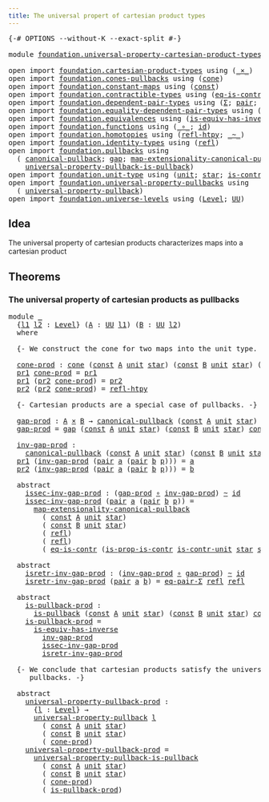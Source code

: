 ```yaml
---
title: The universal propert of cartesian product types
---
```


<pre class="Agda"><a id="74" class="Symbol">{-#</a> <a id="78" class="Keyword">OPTIONS</a> <a id="86" class="Pragma">--without-K</a> <a id="98" class="Pragma">--exact-split</a> <a id="112" class="Symbol">#-}</a>

<a id="117" class="Keyword">module</a> <a id="124" href="foundation.universal-property-cartesian-product-types.html" class="Module">foundation.universal-property-cartesian-product-types</a> <a id="178" class="Keyword">where</a>

<a id="185" class="Keyword">open</a> <a id="190" class="Keyword">import</a> <a id="197" href="foundation.cartesian-product-types.html" class="Module">foundation.cartesian-product-types</a> <a id="232" class="Keyword">using</a> <a id="238" class="Symbol">(</a><a id="239" href="foundation-core.cartesian-product-types.html#590" class="Function Operator">_×_</a><a id="242" class="Symbol">)</a>
<a id="244" class="Keyword">open</a> <a id="249" class="Keyword">import</a> <a id="256" href="foundation.cones-pullbacks.html" class="Module">foundation.cones-pullbacks</a> <a id="283" class="Keyword">using</a> <a id="289" class="Symbol">(</a><a id="290" href="foundation-core.cones-pullbacks.html#1379" class="Function">cone</a><a id="294" class="Symbol">)</a>
<a id="296" class="Keyword">open</a> <a id="301" class="Keyword">import</a> <a id="308" href="foundation.constant-maps.html" class="Module">foundation.constant-maps</a> <a id="333" class="Keyword">using</a> <a id="339" class="Symbol">(</a><a id="340" href="foundation-core.constant-maps.html#216" class="Function">const</a><a id="345" class="Symbol">)</a>
<a id="347" class="Keyword">open</a> <a id="352" class="Keyword">import</a> <a id="359" href="foundation.contractible-types.html" class="Module">foundation.contractible-types</a> <a id="389" class="Keyword">using</a> <a id="395" class="Symbol">(</a><a id="396" href="foundation-core.contractible-types.html#1311" class="Function">eq-is-contr</a><a id="407" class="Symbol">;</a> <a id="409" href="foundation-core.contractible-types.html#6620" class="Function">is-prop-is-contr</a><a id="425" class="Symbol">)</a>
<a id="427" class="Keyword">open</a> <a id="432" class="Keyword">import</a> <a id="439" href="foundation.dependent-pair-types.html" class="Module">foundation.dependent-pair-types</a> <a id="471" class="Keyword">using</a> <a id="477" class="Symbol">(</a><a id="478" href="foundation-core.dependent-pair-types.html#515" class="Record">Σ</a><a id="479" class="Symbol">;</a> <a id="481" href="foundation-core.dependent-pair-types.html#588" class="InductiveConstructor">pair</a><a id="485" class="Symbol">;</a> <a id="487" href="foundation-core.dependent-pair-types.html#605" class="Field">pr1</a><a id="490" class="Symbol">;</a> <a id="492" href="foundation-core.dependent-pair-types.html#617" class="Field">pr2</a><a id="495" class="Symbol">)</a>
<a id="497" class="Keyword">open</a> <a id="502" class="Keyword">import</a> <a id="509" href="foundation.equality-dependent-pair-types.html" class="Module">foundation.equality-dependent-pair-types</a> <a id="550" class="Keyword">using</a> <a id="556" class="Symbol">(</a><a id="557" href="foundation-core.equality-dependent-pair-types.html#1278" class="Function">eq-pair-Σ</a><a id="566" class="Symbol">)</a>
<a id="568" class="Keyword">open</a> <a id="573" class="Keyword">import</a> <a id="580" href="foundation.equivalences.html" class="Module">foundation.equivalences</a> <a id="604" class="Keyword">using</a> <a id="610" class="Symbol">(</a><a id="611" href="foundation-core.equivalences.html#3013" class="Function">is-equiv-has-inverse</a><a id="631" class="Symbol">)</a>
<a id="633" class="Keyword">open</a> <a id="638" class="Keyword">import</a> <a id="645" href="foundation.functions.html" class="Module">foundation.functions</a> <a id="666" class="Keyword">using</a> <a id="672" class="Symbol">(</a><a id="673" href="foundation-core.functions.html#420" class="Function Operator">_∘_</a><a id="676" class="Symbol">;</a> <a id="678" href="foundation-core.functions.html#322" class="Function">id</a><a id="680" class="Symbol">)</a>
<a id="682" class="Keyword">open</a> <a id="687" class="Keyword">import</a> <a id="694" href="foundation.homotopies.html" class="Module">foundation.homotopies</a> <a id="716" class="Keyword">using</a> <a id="722" class="Symbol">(</a><a id="723" href="foundation-core.homotopies.html#1368" class="Function">refl-htpy</a><a id="732" class="Symbol">;</a> <a id="734" href="foundation-core.homotopies.html#1249" class="Function Operator">_~_</a><a id="737" class="Symbol">)</a>
<a id="739" class="Keyword">open</a> <a id="744" class="Keyword">import</a> <a id="751" href="foundation.identity-types.html" class="Module">foundation.identity-types</a> <a id="777" class="Keyword">using</a> <a id="783" class="Symbol">(</a><a id="784" href="foundation-core.identity-types.html#1820" class="InductiveConstructor">refl</a><a id="788" class="Symbol">)</a>
<a id="790" class="Keyword">open</a> <a id="795" class="Keyword">import</a> <a id="802" href="foundation.pullbacks.html" class="Module">foundation.pullbacks</a> <a id="823" class="Keyword">using</a>
  <a id="831" class="Symbol">(</a> <a id="833" href="foundation-core.pullbacks.html#1531" class="Function">canonical-pullback</a><a id="851" class="Symbol">;</a> <a id="853" href="foundation-core.pullbacks.html#2485" class="Function">gap</a><a id="856" class="Symbol">;</a> <a id="858" href="foundation-core.pullbacks.html#5152" class="Function">map-extensionality-canonical-pullback</a><a id="895" class="Symbol">;</a> <a id="897" href="foundation-core.pullbacks.html#3019" class="Function">is-pullback</a><a id="908" class="Symbol">;</a>
    <a id="914" href="foundation-core.pullbacks.html#7407" class="Function">universal-property-pullback-is-pullback</a><a id="953" class="Symbol">)</a>
<a id="955" class="Keyword">open</a> <a id="960" class="Keyword">import</a> <a id="967" href="foundation.unit-type.html" class="Module">foundation.unit-type</a> <a id="988" class="Keyword">using</a> <a id="994" class="Symbol">(</a><a id="995" href="foundation.unit-type.html#1084" class="Datatype">unit</a><a id="999" class="Symbol">;</a> <a id="1001" href="foundation.unit-type.html#1108" class="InductiveConstructor">star</a><a id="1005" class="Symbol">;</a> <a id="1007" href="foundation.unit-type.html#2024" class="Function">is-contr-unit</a><a id="1020" class="Symbol">)</a>
<a id="1022" class="Keyword">open</a> <a id="1027" class="Keyword">import</a> <a id="1034" href="foundation.universal-property-pullbacks.html" class="Module">foundation.universal-property-pullbacks</a> <a id="1074" class="Keyword">using</a>
  <a id="1082" class="Symbol">(</a> <a id="1084" href="foundation-core.universal-property-pullbacks.html#947" class="Function">universal-property-pullback</a><a id="1111" class="Symbol">)</a>
<a id="1113" class="Keyword">open</a> <a id="1118" class="Keyword">import</a> <a id="1125" href="foundation.universe-levels.html" class="Module">foundation.universe-levels</a> <a id="1152" class="Keyword">using</a> <a id="1158" class="Symbol">(</a><a id="1159" href="Agda.Primitive.html#597" class="Postulate">Level</a><a id="1164" class="Symbol">;</a> <a id="1166" href="foundation-core.universe-levels.html#235" class="Primitive">UU</a><a id="1168" class="Symbol">)</a>
</pre>
## Idea

The universal property of cartesian products characterizes maps into a cartesian product

## Theorems

### The universal property of cartesian products as pullbacks

<pre class="Agda"><a id="1358" class="Keyword">module</a> <a id="1365" href="foundation.universal-property-cartesian-product-types.html#1365" class="Module">_</a>
  <a id="1369" class="Symbol">{</a><a id="1370" href="foundation.universal-property-cartesian-product-types.html#1370" class="Bound">l1</a> <a id="1373" href="foundation.universal-property-cartesian-product-types.html#1373" class="Bound">l2</a> <a id="1376" class="Symbol">:</a> <a id="1378" href="Agda.Primitive.html#597" class="Postulate">Level</a><a id="1383" class="Symbol">}</a> <a id="1385" class="Symbol">(</a><a id="1386" href="foundation.universal-property-cartesian-product-types.html#1386" class="Bound">A</a> <a id="1388" class="Symbol">:</a> <a id="1390" href="foundation-core.universe-levels.html#235" class="Primitive">UU</a> <a id="1393" href="foundation.universal-property-cartesian-product-types.html#1370" class="Bound">l1</a><a id="1395" class="Symbol">)</a> <a id="1397" class="Symbol">(</a><a id="1398" href="foundation.universal-property-cartesian-product-types.html#1398" class="Bound">B</a> <a id="1400" class="Symbol">:</a> <a id="1402" href="foundation-core.universe-levels.html#235" class="Primitive">UU</a> <a id="1405" href="foundation.universal-property-cartesian-product-types.html#1373" class="Bound">l2</a><a id="1407" class="Symbol">)</a>
  <a id="1411" class="Keyword">where</a>

  <a id="1420" class="Comment">{- We construct the cone for two maps into the unit type. -}</a>

  <a id="1484" href="foundation.universal-property-cartesian-product-types.html#1484" class="Function">cone-prod</a> <a id="1494" class="Symbol">:</a> <a id="1496" href="foundation-core.cones-pullbacks.html#1379" class="Function">cone</a> <a id="1501" class="Symbol">(</a><a id="1502" href="foundation-core.constant-maps.html#216" class="Function">const</a> <a id="1508" href="foundation.universal-property-cartesian-product-types.html#1386" class="Bound">A</a> <a id="1510" href="foundation.unit-type.html#1084" class="Datatype">unit</a> <a id="1515" href="foundation.unit-type.html#1108" class="InductiveConstructor">star</a><a id="1519" class="Symbol">)</a> <a id="1521" class="Symbol">(</a><a id="1522" href="foundation-core.constant-maps.html#216" class="Function">const</a> <a id="1528" href="foundation.universal-property-cartesian-product-types.html#1398" class="Bound">B</a> <a id="1530" href="foundation.unit-type.html#1084" class="Datatype">unit</a> <a id="1535" href="foundation.unit-type.html#1108" class="InductiveConstructor">star</a><a id="1539" class="Symbol">)</a> <a id="1541" class="Symbol">(</a><a id="1542" href="foundation.universal-property-cartesian-product-types.html#1386" class="Bound">A</a> <a id="1544" href="foundation-core.cartesian-product-types.html#590" class="Function Operator">×</a> <a id="1546" href="foundation.universal-property-cartesian-product-types.html#1398" class="Bound">B</a><a id="1547" class="Symbol">)</a>
  <a id="1551" href="foundation-core.dependent-pair-types.html#605" class="Field">pr1</a> <a id="1555" href="foundation.universal-property-cartesian-product-types.html#1484" class="Function">cone-prod</a> <a id="1565" class="Symbol">=</a> <a id="1567" href="foundation-core.dependent-pair-types.html#605" class="Field">pr1</a>
  <a id="1573" href="foundation-core.dependent-pair-types.html#605" class="Field">pr1</a> <a id="1577" class="Symbol">(</a><a id="1578" href="foundation-core.dependent-pair-types.html#617" class="Field">pr2</a> <a id="1582" href="foundation.universal-property-cartesian-product-types.html#1484" class="Function">cone-prod</a><a id="1591" class="Symbol">)</a> <a id="1593" class="Symbol">=</a> <a id="1595" href="foundation-core.dependent-pair-types.html#617" class="Field">pr2</a>
  <a id="1601" href="foundation-core.dependent-pair-types.html#617" class="Field">pr2</a> <a id="1605" class="Symbol">(</a><a id="1606" href="foundation-core.dependent-pair-types.html#617" class="Field">pr2</a> <a id="1610" href="foundation.universal-property-cartesian-product-types.html#1484" class="Function">cone-prod</a><a id="1619" class="Symbol">)</a> <a id="1621" class="Symbol">=</a> <a id="1623" href="foundation-core.homotopies.html#1368" class="Function">refl-htpy</a>

  <a id="1636" class="Comment">{- Cartesian products are a special case of pullbacks. -}</a>

  <a id="1697" href="foundation.universal-property-cartesian-product-types.html#1697" class="Function">gap-prod</a> <a id="1706" class="Symbol">:</a> <a id="1708" href="foundation.universal-property-cartesian-product-types.html#1386" class="Bound">A</a> <a id="1710" href="foundation-core.cartesian-product-types.html#590" class="Function Operator">×</a> <a id="1712" href="foundation.universal-property-cartesian-product-types.html#1398" class="Bound">B</a> <a id="1714" class="Symbol">→</a> <a id="1716" href="foundation-core.pullbacks.html#1531" class="Function">canonical-pullback</a> <a id="1735" class="Symbol">(</a><a id="1736" href="foundation-core.constant-maps.html#216" class="Function">const</a> <a id="1742" href="foundation.universal-property-cartesian-product-types.html#1386" class="Bound">A</a> <a id="1744" href="foundation.unit-type.html#1084" class="Datatype">unit</a> <a id="1749" href="foundation.unit-type.html#1108" class="InductiveConstructor">star</a><a id="1753" class="Symbol">)</a> <a id="1755" class="Symbol">(</a><a id="1756" href="foundation-core.constant-maps.html#216" class="Function">const</a> <a id="1762" href="foundation.universal-property-cartesian-product-types.html#1398" class="Bound">B</a> <a id="1764" href="foundation.unit-type.html#1084" class="Datatype">unit</a> <a id="1769" href="foundation.unit-type.html#1108" class="InductiveConstructor">star</a><a id="1773" class="Symbol">)</a>
  <a id="1777" href="foundation.universal-property-cartesian-product-types.html#1697" class="Function">gap-prod</a> <a id="1786" class="Symbol">=</a> <a id="1788" href="foundation-core.pullbacks.html#2485" class="Function">gap</a> <a id="1792" class="Symbol">(</a><a id="1793" href="foundation-core.constant-maps.html#216" class="Function">const</a> <a id="1799" href="foundation.universal-property-cartesian-product-types.html#1386" class="Bound">A</a> <a id="1801" href="foundation.unit-type.html#1084" class="Datatype">unit</a> <a id="1806" href="foundation.unit-type.html#1108" class="InductiveConstructor">star</a><a id="1810" class="Symbol">)</a> <a id="1812" class="Symbol">(</a><a id="1813" href="foundation-core.constant-maps.html#216" class="Function">const</a> <a id="1819" href="foundation.universal-property-cartesian-product-types.html#1398" class="Bound">B</a> <a id="1821" href="foundation.unit-type.html#1084" class="Datatype">unit</a> <a id="1826" href="foundation.unit-type.html#1108" class="InductiveConstructor">star</a><a id="1830" class="Symbol">)</a> <a id="1832" href="foundation.universal-property-cartesian-product-types.html#1484" class="Function">cone-prod</a>

  <a id="1845" href="foundation.universal-property-cartesian-product-types.html#1845" class="Function">inv-gap-prod</a> <a id="1858" class="Symbol">:</a>
    <a id="1864" href="foundation-core.pullbacks.html#1531" class="Function">canonical-pullback</a> <a id="1883" class="Symbol">(</a><a id="1884" href="foundation-core.constant-maps.html#216" class="Function">const</a> <a id="1890" href="foundation.universal-property-cartesian-product-types.html#1386" class="Bound">A</a> <a id="1892" href="foundation.unit-type.html#1084" class="Datatype">unit</a> <a id="1897" href="foundation.unit-type.html#1108" class="InductiveConstructor">star</a><a id="1901" class="Symbol">)</a> <a id="1903" class="Symbol">(</a><a id="1904" href="foundation-core.constant-maps.html#216" class="Function">const</a> <a id="1910" href="foundation.universal-property-cartesian-product-types.html#1398" class="Bound">B</a> <a id="1912" href="foundation.unit-type.html#1084" class="Datatype">unit</a> <a id="1917" href="foundation.unit-type.html#1108" class="InductiveConstructor">star</a><a id="1921" class="Symbol">)</a> <a id="1923" class="Symbol">→</a> <a id="1925" href="foundation.universal-property-cartesian-product-types.html#1386" class="Bound">A</a> <a id="1927" href="foundation-core.cartesian-product-types.html#590" class="Function Operator">×</a> <a id="1929" href="foundation.universal-property-cartesian-product-types.html#1398" class="Bound">B</a>
  <a id="1933" href="foundation-core.dependent-pair-types.html#605" class="Field">pr1</a> <a id="1937" class="Symbol">(</a><a id="1938" href="foundation.universal-property-cartesian-product-types.html#1845" class="Function">inv-gap-prod</a> <a id="1951" class="Symbol">(</a><a id="1952" href="foundation-core.dependent-pair-types.html#588" class="InductiveConstructor">pair</a> <a id="1957" href="foundation.universal-property-cartesian-product-types.html#1957" class="Bound">a</a> <a id="1959" class="Symbol">(</a><a id="1960" href="foundation-core.dependent-pair-types.html#588" class="InductiveConstructor">pair</a> <a id="1965" href="foundation.universal-property-cartesian-product-types.html#1965" class="Bound">b</a> <a id="1967" href="foundation.universal-property-cartesian-product-types.html#1967" class="Bound">p</a><a id="1968" class="Symbol">)))</a> <a id="1972" class="Symbol">=</a> <a id="1974" href="foundation.universal-property-cartesian-product-types.html#1957" class="Bound">a</a>
  <a id="1978" href="foundation-core.dependent-pair-types.html#617" class="Field">pr2</a> <a id="1982" class="Symbol">(</a><a id="1983" href="foundation.universal-property-cartesian-product-types.html#1845" class="Function">inv-gap-prod</a> <a id="1996" class="Symbol">(</a><a id="1997" href="foundation-core.dependent-pair-types.html#588" class="InductiveConstructor">pair</a> <a id="2002" href="foundation.universal-property-cartesian-product-types.html#2002" class="Bound">a</a> <a id="2004" class="Symbol">(</a><a id="2005" href="foundation-core.dependent-pair-types.html#588" class="InductiveConstructor">pair</a> <a id="2010" href="foundation.universal-property-cartesian-product-types.html#2010" class="Bound">b</a> <a id="2012" href="foundation.universal-property-cartesian-product-types.html#2012" class="Bound">p</a><a id="2013" class="Symbol">)))</a> <a id="2017" class="Symbol">=</a> <a id="2019" href="foundation.universal-property-cartesian-product-types.html#2010" class="Bound">b</a>

  <a id="2024" class="Keyword">abstract</a>
    <a id="2037" href="foundation.universal-property-cartesian-product-types.html#2037" class="Function">issec-inv-gap-prod</a> <a id="2056" class="Symbol">:</a> <a id="2058" class="Symbol">(</a><a id="2059" href="foundation.universal-property-cartesian-product-types.html#1697" class="Function">gap-prod</a> <a id="2068" href="foundation-core.functions.html#420" class="Function Operator">∘</a> <a id="2070" href="foundation.universal-property-cartesian-product-types.html#1845" class="Function">inv-gap-prod</a><a id="2082" class="Symbol">)</a> <a id="2084" href="foundation-core.homotopies.html#1249" class="Function Operator">~</a> <a id="2086" href="foundation-core.functions.html#322" class="Function">id</a>
    <a id="2093" href="foundation.universal-property-cartesian-product-types.html#2037" class="Function">issec-inv-gap-prod</a> <a id="2112" class="Symbol">(</a><a id="2113" href="foundation-core.dependent-pair-types.html#588" class="InductiveConstructor">pair</a> <a id="2118" href="foundation.universal-property-cartesian-product-types.html#2118" class="Bound">a</a> <a id="2120" class="Symbol">(</a><a id="2121" href="foundation-core.dependent-pair-types.html#588" class="InductiveConstructor">pair</a> <a id="2126" href="foundation.universal-property-cartesian-product-types.html#2126" class="Bound">b</a> <a id="2128" href="foundation.universal-property-cartesian-product-types.html#2128" class="Bound">p</a><a id="2129" class="Symbol">))</a> <a id="2132" class="Symbol">=</a>
      <a id="2140" href="foundation-core.pullbacks.html#5152" class="Function">map-extensionality-canonical-pullback</a>
        <a id="2186" class="Symbol">(</a> <a id="2188" href="foundation-core.constant-maps.html#216" class="Function">const</a> <a id="2194" href="foundation.universal-property-cartesian-product-types.html#1386" class="Bound">A</a> <a id="2196" href="foundation.unit-type.html#1084" class="Datatype">unit</a> <a id="2201" href="foundation.unit-type.html#1108" class="InductiveConstructor">star</a><a id="2205" class="Symbol">)</a>
        <a id="2215" class="Symbol">(</a> <a id="2217" href="foundation-core.constant-maps.html#216" class="Function">const</a> <a id="2223" href="foundation.universal-property-cartesian-product-types.html#1398" class="Bound">B</a> <a id="2225" href="foundation.unit-type.html#1084" class="Datatype">unit</a> <a id="2230" href="foundation.unit-type.html#1108" class="InductiveConstructor">star</a><a id="2234" class="Symbol">)</a>
        <a id="2244" class="Symbol">(</a> <a id="2246" href="foundation-core.identity-types.html#1820" class="InductiveConstructor">refl</a><a id="2250" class="Symbol">)</a>
        <a id="2260" class="Symbol">(</a> <a id="2262" href="foundation-core.identity-types.html#1820" class="InductiveConstructor">refl</a><a id="2266" class="Symbol">)</a>
        <a id="2276" class="Symbol">(</a> <a id="2278" href="foundation-core.contractible-types.html#1311" class="Function">eq-is-contr</a> <a id="2290" class="Symbol">(</a><a id="2291" href="foundation-core.contractible-types.html#6620" class="Function">is-prop-is-contr</a> <a id="2308" href="foundation.unit-type.html#2024" class="Function">is-contr-unit</a> <a id="2322" href="foundation.unit-type.html#1108" class="InductiveConstructor">star</a> <a id="2327" href="foundation.unit-type.html#1108" class="InductiveConstructor">star</a><a id="2331" class="Symbol">))</a>

  <a id="2337" class="Keyword">abstract</a>
    <a id="2350" href="foundation.universal-property-cartesian-product-types.html#2350" class="Function">isretr-inv-gap-prod</a> <a id="2370" class="Symbol">:</a> <a id="2372" class="Symbol">(</a><a id="2373" href="foundation.universal-property-cartesian-product-types.html#1845" class="Function">inv-gap-prod</a> <a id="2386" href="foundation-core.functions.html#420" class="Function Operator">∘</a> <a id="2388" href="foundation.universal-property-cartesian-product-types.html#1697" class="Function">gap-prod</a><a id="2396" class="Symbol">)</a> <a id="2398" href="foundation-core.homotopies.html#1249" class="Function Operator">~</a> <a id="2400" href="foundation-core.functions.html#322" class="Function">id</a>
    <a id="2407" href="foundation.universal-property-cartesian-product-types.html#2350" class="Function">isretr-inv-gap-prod</a> <a id="2427" class="Symbol">(</a><a id="2428" href="foundation-core.dependent-pair-types.html#588" class="InductiveConstructor">pair</a> <a id="2433" href="foundation.universal-property-cartesian-product-types.html#2433" class="Bound">a</a> <a id="2435" href="foundation.universal-property-cartesian-product-types.html#2435" class="Bound">b</a><a id="2436" class="Symbol">)</a> <a id="2438" class="Symbol">=</a> <a id="2440" href="foundation-core.equality-dependent-pair-types.html#1278" class="Function">eq-pair-Σ</a> <a id="2450" href="foundation-core.identity-types.html#1820" class="InductiveConstructor">refl</a> <a id="2455" href="foundation-core.identity-types.html#1820" class="InductiveConstructor">refl</a>

  <a id="2463" class="Keyword">abstract</a>
    <a id="2476" href="foundation.universal-property-cartesian-product-types.html#2476" class="Function">is-pullback-prod</a> <a id="2493" class="Symbol">:</a>
      <a id="2501" href="foundation-core.pullbacks.html#3019" class="Function">is-pullback</a> <a id="2513" class="Symbol">(</a><a id="2514" href="foundation-core.constant-maps.html#216" class="Function">const</a> <a id="2520" href="foundation.universal-property-cartesian-product-types.html#1386" class="Bound">A</a> <a id="2522" href="foundation.unit-type.html#1084" class="Datatype">unit</a> <a id="2527" href="foundation.unit-type.html#1108" class="InductiveConstructor">star</a><a id="2531" class="Symbol">)</a> <a id="2533" class="Symbol">(</a><a id="2534" href="foundation-core.constant-maps.html#216" class="Function">const</a> <a id="2540" href="foundation.universal-property-cartesian-product-types.html#1398" class="Bound">B</a> <a id="2542" href="foundation.unit-type.html#1084" class="Datatype">unit</a> <a id="2547" href="foundation.unit-type.html#1108" class="InductiveConstructor">star</a><a id="2551" class="Symbol">)</a> <a id="2553" href="foundation.universal-property-cartesian-product-types.html#1484" class="Function">cone-prod</a>
    <a id="2567" href="foundation.universal-property-cartesian-product-types.html#2476" class="Function">is-pullback-prod</a> <a id="2584" class="Symbol">=</a>
      <a id="2592" href="foundation-core.equivalences.html#3013" class="Function">is-equiv-has-inverse</a>
        <a id="2621" href="foundation.universal-property-cartesian-product-types.html#1845" class="Function">inv-gap-prod</a>
        <a id="2642" href="foundation.universal-property-cartesian-product-types.html#2037" class="Function">issec-inv-gap-prod</a>
        <a id="2669" href="foundation.universal-property-cartesian-product-types.html#2350" class="Function">isretr-inv-gap-prod</a>

  <a id="2692" class="Comment">{- We conclude that cartesian products satisfy the universal property of 
     pullbacks. -}</a>

  <a id="2788" class="Keyword">abstract</a>
    <a id="2801" href="foundation.universal-property-cartesian-product-types.html#2801" class="Function">universal-property-pullback-prod</a> <a id="2834" class="Symbol">:</a>
      <a id="2842" class="Symbol">{</a><a id="2843" href="foundation.universal-property-cartesian-product-types.html#2843" class="Bound">l</a> <a id="2845" class="Symbol">:</a> <a id="2847" href="Agda.Primitive.html#597" class="Postulate">Level</a><a id="2852" class="Symbol">}</a> <a id="2854" class="Symbol">→</a>
      <a id="2862" href="foundation-core.universal-property-pullbacks.html#947" class="Function">universal-property-pullback</a> <a id="2890" href="foundation.universal-property-cartesian-product-types.html#2843" class="Bound">l</a>
        <a id="2900" class="Symbol">(</a> <a id="2902" href="foundation-core.constant-maps.html#216" class="Function">const</a> <a id="2908" href="foundation.universal-property-cartesian-product-types.html#1386" class="Bound">A</a> <a id="2910" href="foundation.unit-type.html#1084" class="Datatype">unit</a> <a id="2915" href="foundation.unit-type.html#1108" class="InductiveConstructor">star</a><a id="2919" class="Symbol">)</a>
        <a id="2929" class="Symbol">(</a> <a id="2931" href="foundation-core.constant-maps.html#216" class="Function">const</a> <a id="2937" href="foundation.universal-property-cartesian-product-types.html#1398" class="Bound">B</a> <a id="2939" href="foundation.unit-type.html#1084" class="Datatype">unit</a> <a id="2944" href="foundation.unit-type.html#1108" class="InductiveConstructor">star</a><a id="2948" class="Symbol">)</a>
        <a id="2958" class="Symbol">(</a> <a id="2960" href="foundation.universal-property-cartesian-product-types.html#1484" class="Function">cone-prod</a><a id="2969" class="Symbol">)</a>
    <a id="2975" href="foundation.universal-property-cartesian-product-types.html#2801" class="Function">universal-property-pullback-prod</a> <a id="3008" class="Symbol">=</a>
      <a id="3016" href="foundation-core.pullbacks.html#7407" class="Function">universal-property-pullback-is-pullback</a>
        <a id="3064" class="Symbol">(</a> <a id="3066" href="foundation-core.constant-maps.html#216" class="Function">const</a> <a id="3072" href="foundation.universal-property-cartesian-product-types.html#1386" class="Bound">A</a> <a id="3074" href="foundation.unit-type.html#1084" class="Datatype">unit</a> <a id="3079" href="foundation.unit-type.html#1108" class="InductiveConstructor">star</a><a id="3083" class="Symbol">)</a>
        <a id="3093" class="Symbol">(</a> <a id="3095" href="foundation-core.constant-maps.html#216" class="Function">const</a> <a id="3101" href="foundation.universal-property-cartesian-product-types.html#1398" class="Bound">B</a> <a id="3103" href="foundation.unit-type.html#1084" class="Datatype">unit</a> <a id="3108" href="foundation.unit-type.html#1108" class="InductiveConstructor">star</a><a id="3112" class="Symbol">)</a>
        <a id="3122" class="Symbol">(</a> <a id="3124" href="foundation.universal-property-cartesian-product-types.html#1484" class="Function">cone-prod</a><a id="3133" class="Symbol">)</a>
        <a id="3143" class="Symbol">(</a> <a id="3145" href="foundation.universal-property-cartesian-product-types.html#2476" class="Function">is-pullback-prod</a><a id="3161" class="Symbol">)</a>
</pre>